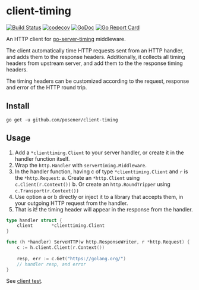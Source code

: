# client-timing

[![Build Status](https://travis-ci.org/posener/client-timing.svg?branch=master)](https://travis-ci.org/posener/client-timing)
[![codecov](https://codecov.io/gh/posener/client-timing/branch/master/graph/badge.svg)](https://codecov.io/gh/posener/client-timing)
[![GoDoc](https://godoc.org/github.com/posener/client-timing?status.svg)](http://godoc.org/github.com/posener/client-timing)
[![Go Report Card](https://goreportcard.com/badge/github.com/posener/client-timing)](https://goreportcard.com/report/github.com/posener/client-timing)

An HTTP client for [go-server-timing](https://github.com/mitchellh/go-server-timing) middleware.

The client automatically time HTTP requests sent from an HTTP handler, and adds them to the response headers.
Additionally, it collects all timing headers from upstream server, and add them to the the response timing headers.

The timing headers can be customized according to the request, response and error of the HTTP round trip.

## Install

`go get -u github.com/posener/client-timing`

## Usage

1. Add a `*clienttiming.Client` to your server handler, or create it in the handler function itself.
2. Wrap the `http.Handler` with `servertiming.Middleware`.
2. In the handler function, having c of type `*clienttiming.Client` and `r` is the `*http.Request`:
    a. Create an `*http.Client` using `c.Client(r.Context())`
    b. Or create an `http.RoundTripper` using `c.Transport(r.Context())`
3. Use option a or b directly or inject it to a library that accepts them, in your outgoing HTTP request
   from the handler.
4. That is it! the timing header will appear in the response from the handler.

```go
type handler struct {
	client       *clienttiming.Client
}

func (h *handler) ServeHTTP(w http.ResponseWriter, r *http.Request) {
	c := h.client.Client(r.Context())
	
	resp, err := c.Get("https://golang.org/")
	// handler resp, and error
}
```

See [client test](./client_test.go).
